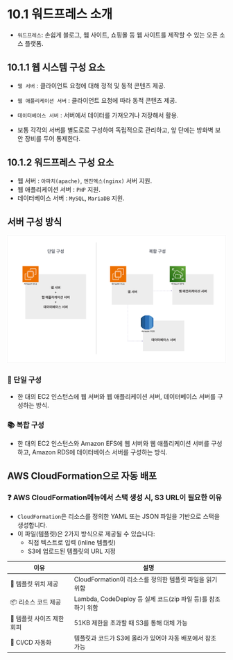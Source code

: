 # 10.1 워드프레스 소개

- `워드프레스`: 손쉽게 블로그, 웹 사이트, 쇼핑몰 등 웹 사이트를 제작할 수 있는 오픈 소스 플랫폼.

## 10.1.1 웹 시스템 구성 요소

- `웹 서버` : 클라이언트 요청에 대해 정적 및 동적 콘텐츠 제공.
- `웹 애플리케이션 서버` : 클라이언트 요청에 따라 동적 콘텐츠 제공.
- `데이터베이스 서버` : 서버에서 데이터를 가져오거나 저장해서 활용.

- 보통 각각의 서버를 별도로로 구성하여 독립적으로 관리하고, 앞 단에는 방화벽 보안 장비를 두어 통제한다.

## 10.1.2 워드프레스 구성 요소

- 웹 서버 : `아파치(apache)`, `엔진엑스(nginx)` 서버 지원.
- 웹 애플리케이션 서버 : `PHP` 지원.
- 데이터베이스 서버 : `MySQL`, `MariaDB` 지원.

## 서버 구성 방식

<p align="center">
 <img width="550" src="../../assets/MinJeung-Kim/4/Group 237644.png" >
  </p>

### 📙 단일 구성

- 한 대의 EC2 인스턴스에 웹 서버와 웹 애플리케이션 서버, 데이터베이스 서버를 구성하는 방식.

### 📚 복합 구성

- 한 대의 EC2 인스턴스와 Amazon EFS에 웹 서버와 웹 애플리케이션 서버를 구성하고, Amazon RDS에 데이터베이스 서버를 구성하는 방식.

## AWS CloudFormation으로 자동 배포

### ❓ AWS CloudFormation메뉴에서 스택 생성 시, S3 URL이 필요한 이유

- `CloudFormation`은 리소스를 정의한 YAML 또는 JSON 파일을 기반으로 스택을 생성합니다.
- 이 파일(템플릿)은 2가지 방식으로 제공될 수 있습니다:
  - 직접 텍스트로 입력 (inline 템플릿)
  - S3에 업로드된 템플릿의 URL 지정

| 이유                       | 설명                                                         |
| -------------------------- | ------------------------------------------------------------ |
| 📄 템플릿 위치 제공        | CloudFormation이 리소스를 정의한 템플릿 파일을 읽기 위함     |
| 📦 리소스 코드 제공        | Lambda, CodeDeploy 등 실제 코드(zip 파일 등)를 참조하기 위함 |
| 🚫 템플릿 사이즈 제한 회피 | 51KB 제한을 초과할 때 S3를 통해 대체 가능                    |
| 🤖 CI/CD 자동화            | 템플릿과 코드가 S3에 올라가 있어야 자동 배포에서 참조 가능   |
